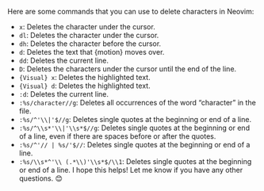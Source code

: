 Here are some commands that you can use to delete characters in Neovim:

- `x`: Deletes the character under the cursor.
- `dl`: Deletes the character under the cursor.
- `dh`: Deletes the character before the cursor.
- `d`: Deletes the text that {motion} moves over.
- `dd`: Deletes the current line.
- `D`: Deletes the characters under the cursor until the end of the line.
- `{Visual} x`: Deletes the highlighted text.
- `{Visual} d`: Deletes the highlighted text.
- `:d`: Deletes the current line.
- `:%s/character//g`: Deletes all occurrences of the word “character” in the file.
- `:%s/^'\\|'$//g`: Deletes single quotes at the beginning or end of a line.
- `:%s/^\\s*'\\|'\\s*$//g`: Deletes single quotes at the beginning or end of a line, even if there are spaces before or after the quotes.
- `:%s/^'// | %s/'$//`: Deletes single quotes at the beginning or end of a line.
- `:%s/\\s*^'\\ (.*\\)'\\s*$/\\1`: Deletes single quotes at the beginning or end of a line. I hope this helps! Let me know if you have any other questions. 😊